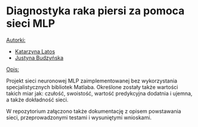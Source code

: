 # Diagnostyka raka piersi za pomoca sieci MLP

<ins>Autorki: </ins>
- [Katarzyna Latos](https://github.com/latoskasia)
- [Justyna Budzyńska](https://github.com/budzynskaJ)

<ins>Opis: </ins>

Projekt sieci neuronowej MLP zaimplementowanej bez wykorzystania specjalistycznych bibliotek Matlaba. 
Określone zostały także wartości takich miar jak: czułość, swoistość, wartość predykcyjna dodatnia i ujemna, a także dokładność sieci.

W repozytorium załączono także dokumentację z opisem powstawania sieci, przeprowadzonymi testami i wysuniętymi wnioskami.
